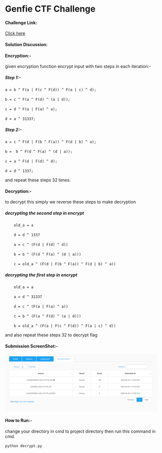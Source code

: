 # Genfie CTF Challenge

#### Challenge Link:
[Click here](https://cybertalents.com/challenges/cryptography/genfei) 

#### Solution Discussion: 
#### Encryption:- 
given encryption function encrypt input with two steps in each iteration:-

##### Step 1:-
    a = b ^ F(a | F(c ^ F(d)) ^ F(a | c) ^ d);
    
    b = c ^ F(a ^ F(d) ^ (a | d));
    
    c = d ^ F(a | F(a) ^ a);
    
    d = a ^ 31337;

##### Step 2:-
    a = c ^ F(d | F(b ^ F(a)) ^ F(d | b) ^ a);
    
    b =  b ^ F(d ^ F(a) ^ (d | a));
    
    c = a ^ F(d | F(d) ^ d); 
    
    d = d ^ 1337;

and repeat these steps 32 times.

#### Decryption:- 

to decrypt this simply we reverse these steps to make decryption 

##### decrypting the second step in encrypt

        old_a = a
        
        d = d ^ 1337
        
        a = c ^ (F(d | F(d) ^ d))
        
        b = b ^ (F(d ^ F(a) ^ (d | a)))
        
        c = old_a ^ (F(d | F(b ^ F(a)) ^ F(d | b) ^ a))
        
##### decrypting the first step in encrypt

        old_a = a
        
        a = d ^ 31337
        
        d = c ^ (F(a | F(a) ^ a))
        
        c = b ^ (F(a ^ F(d) ^ (a | d)))
        
        b = old_a ^ (F(a | F(c ^ F(d)) ^ F(a | c) ^ d)) 
        
and also repeat these steps 32 to decrypt flag

#### Submission ScreenShot:- 
![ٍSubmission Photo](ctf_challenge_submitions.PNG) 

#### How to Run:-
change your directory in cmd to project directory then run this command in cmd.

```
python decrypt.py
```
